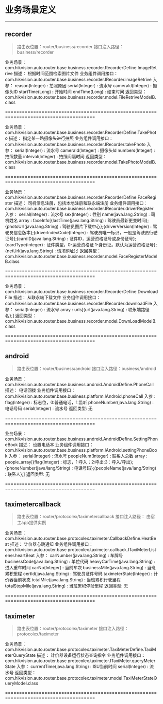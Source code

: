 # 业务场景定义

------
## recorder
> 路由表位置：router/business/recorder
> 接口注入路径：business/recorder



业务场景： com.hikvision.auto.router.base.business.recorder.RecorderDefine.ImageRetrive
描述： 根据时间范围检索图片文件
业务组件调用接口： com.hikvision.auto.router.base.business.recorder.IRecorder.imageRetrive
入参： 
reason(Integer) : 拍照原因
serial(Integer) : 流水号
cameraId(Integer) : 摄像头ID
startTime(Long) : 开始时间
endTime(Long) : 结束时间
返回类型： com.hikvision.auto.router.base.business.recorder.model.FileRetriveModelB.class

======================================================================================


业务场景： com.hikvision.auto.router.base.business.recorder.RecorderDefine.TakePhoto
描述： 指定某一路摄像头进行拍照
业务组件调用接口： com.hikvision.auto.router.base.business.recorder.IRecorder.takePhoto
入参： 
serial(Integer) : 流水号
cameraId(Integer) : 摄像头Id
numbers(Integer) : 拍照数量
interval(Integer) : 拍照间隔时间
返回类型： com.hikvision.auto.router.base.business.recorder.model.TakePhotoModelB.class

======================================================================================


业务场景： com.hikvision.auto.router.base.business.recorder.RecorderDefine.FaceRegister
描述： 司机信息注册，包括本地注册和联永端注册
业务组件调用接口： com.hikvision.auto.router.base.business.recorder.IRecorder.driverRegister
入参： 
serial(Integer) : 流水号
sex(Integer) : 性别
name(java.lang.String) : 司机姓名
array : faceInfo[{lastTime(java.lang.String) : 驾驶员最新更变时间};{photoUrl(java.lang.String) : 驾驶员图片下载中心};{driverVersion(Integer) : 驾驶员信息版本};{driverIndexCode(Integer) : 驾驶员唯一标识，一般是驾驶员行驶证号};{cardID(java.lang.String) : 证件ID，运营资格证号或身份证号};{cardType(Integer) : 证件类型，0-运营资格证 1-身份证。默认为运营资格证号};{netUrl(java.lang.String) : 请求网址};]
返回类型： com.hikvision.auto.router.base.business.recorder.model.FaceRegisterModelB.class

======================================================================================


业务场景： com.hikvision.auto.router.base.business.recorder.RecorderDefine.DownloadFile
描述： 从联永端下载文件
业务组件调用接口： com.hikvision.auto.router.base.business.recorder.IRecorder.downloadFile
入参： 
serial(Integer) : 流水号
array : urls[{url(java.lang.String) : 联永端路径名};]
返回类型： com.hikvision.auto.router.base.business.recorder.model.DownLoadModelB.class

======================================================================================


## android
> 路由表位置：router/business/android
> 接口注入路径：business/android



业务场景： com.hikvision.auto.router.base.business.android.AndroidDefine.PhoneCall
描述： 电话回拨
业务组件调用接口： com.hikvision.auto.router.base.business.platform.IAndroid.phoneCall
入参： 
flag(Integer) : 标志位，0:普通电话，1:监听
phoneNumber(java.lang.String) : 电话号码
serial(Integer) : 流水号
返回类型: 无

======================================================================================


业务场景： com.hikvision.auto.router.base.business.android.AndroidDefine.SettingPhoneBook
描述： 设置电话本
业务组件调用接口： com.hikvision.auto.router.base.business.platform.IAndroid.settingPhoneBook
入参： 
serial(Integer) : 流水号
peopleNum(Integer) : 联系人总数
array : people_array[{flag(Integer) : 标志，1:呼入；2:呼出;3：呼入/呼出};{phoneNumber(java/lang/String) : 电话号码};{peopleName(java/lang/String) : 联系人};]
返回类型: 无

======================================================================================


## taximetercallback
> 路由表位置：router/protocolex/taximetercallback
> 接口注入路径： 由宿主app提供实例



业务场景： com.hikvision.auto.router.base.protocolex.taximeter.CallbackDefine.HeatBeat
描述： 计价器心跳通知
业务组件调用接口： com.hikvision.auto.router.base.protocolex.taximeter.callback.ITaxiMeterListener.heartBeat
入参： 
carNumber(java.lang.String) : 车牌号
businessCode(java.lang.String) : 单位代码
heavyCarTime(java.lang.String) : 进入重车时间
carNo(Integer) : 当前车次
businessMile(java.lang.String) : 当班累积里程
certId(java.lang.String) : 驾驶员证件号码
taximeterState(Integer) : 计价器当前状态
totalMile(java.lang.String) : 当班累积行驶里程
totalStopMile(java.lang.String) : 当班累积停驶里程
返回类型: 无

======================================================================================


## taximeter
> 路由表位置：router/protocolex/taximeter
> 接口注入路径：protocolex/taximeter



业务场景： com.hikvision.auto.router.base.protocolex.taximeter.TaxiMeterDefine.TaxiMeterQueryState
描述： 计价器设备运行状态查询指令
业务组件调用接口： com.hikvision.auto.router.base.protocolex.taximeter.ITaxiMeter.queryMeterState
入参： 
currentTime(java.lang.String) : ISU当前时间
serial(Integer) : 流水号
返回类型： com.hikvision.auto.router.base.protocolex.taximeter.model.TaxiMeterStateQueryModel.class

======================================================================================


